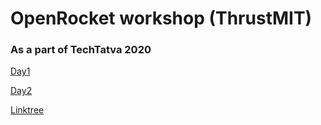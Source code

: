 # OpenRocket workshop (ThrustMIT) 
### As a part of TechTatva 2020

[Day1](https://youtu.be/3SyPAJhsyAg)

[Day2](https://youtu.be/VYpnyzF6kVs)

[Linktree](https://linktr.ee/ORK_WORKSHOP_RESOURCES)